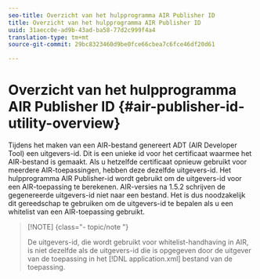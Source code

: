 ```yaml
---
seo-title: Overzicht van het hulpprogramma AIR Publisher ID
title: Overzicht van het hulpprogramma AIR Publisher ID
uuid: 31aecc0e-ad9b-43ad-ba58-77d2c999f4a4
translation-type: tm+mt
source-git-commit: 29bc8323460d9be0fce66cbea7c6fce46df20d61

---
```



# Overzicht van het hulpprogramma AIR Publisher ID {#air-publisher-id-utility-overview}

Tijdens het maken van een AIR-bestand genereert ADT (AIR Developer Tool) een uitgevers-id. Dit is een unieke id voor het certificaat waarmee het AIR-bestand is gemaakt. Als u hetzelfde certificaat opnieuw gebruikt voor meerdere AIR-toepassingen, hebben deze dezelfde uitgevers-id. Het hulpprogramma AIR Publisher-id wordt gebruikt om de uitgevers-id voor een AIR-toepassing te berekenen. AIR-versies na 1.5.2 schrijven de gegenereerde uitgevers-id niet naar een bestand. Het is dus noodzakelijk dit gereedschap te gebruiken om de uitgevers-id te bepalen als u een whitelist van een AIR-toepassing gebruikt.

>[!NOTE] {class=&quot;- topic/note &quot;}
>
>De uitgevers-id, die wordt gebruikt voor whitelist-handhaving in AIR, is niet dezelfde als de uitgevers-id die is opgegeven door de uitgever van de toepassing in het [!DNL application.xml] bestand van de toepassing.

